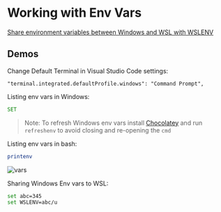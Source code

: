 # Working with Env Vars

[Share environment variables between Windows and WSL with WSLENV](https://docs.microsoft.com/en-us/windows/wsl/filesystems#share-environment-variables-between-windows-and-wsl-with-wslenv)

## Demos

Change Default Terminal in Visual Studio Code settings:

```
"terminal.integrated.defaultProfile.windows": "Command Prompt",
```

Listing env vars in Windows:

```cmd
SET
```

>Note: To refresh Windows env vars install [Chocolatey](https://chocolatey.org/install) and run `refreshenv` to avoid closing and re-opening the `cmd`

Listing env vars in bash:

```bash
printenv
```

![vars](_images/vars.png)

Sharing Windows Env vars to WSL:

```bash
set abc=345
set WSLENV=abc/u
```